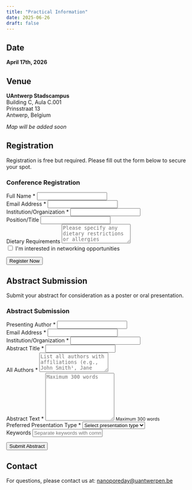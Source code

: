 ```yaml
---
title: "Practical Information"
date: 2025-06-26
draft: false
---
```


## Date

**April 17th, 2026**

## Venue

**UAntwerp Stadscampus**  
Building C, Aula C.001  
Prinsstraat 13  
Antwerp, Belgium

*Map will be added soon*

## Registration

Registration is free but required. Please fill out the form below to secure your spot.

<div class="form-container">
<form action="https://formspree.io/f/YOUR_FORM_ID" method="POST" class="conference-form" id="registration-form">
  <h3>Conference Registration</h3>
  
  <div class="form-group">
    <label for="name">Full Name *</label>
    <input type="text" id="name" name="name" required>
  </div>
  
  <div class="form-group">
    <label for="email">Email Address *</label>
    <input type="email" id="email" name="email" required>
  </div>
  
  <div class="form-group">
    <label for="affiliation">Institution/Organization *</label>
    <input type="text" id="affiliation" name="affiliation" required>
  </div>
  
  <div class="form-group">
    <label for="position">Position/Title</label>
    <input type="text" id="position" name="position">
  </div>
  
  <div class="form-group">
    <label for="dietary">Dietary Requirements</label>
    <textarea id="dietary" name="dietary" rows="3" placeholder="Please specify any dietary restrictions or allergies"></textarea>
  </div>
  
  <div class="form-group">
    <label for="networking">
      <input type="checkbox" id="networking" name="networking" value="yes">
      I'm interested in networking opportunities
    </label>
  </div>
  
  <input type="hidden" name="_subject" value="Flanders Nanopore Day 2026 - Registration">
  <input type="hidden" name="_next" value="https://nanoporeflanders.be/practical/#registration-success">
  
  <button type="submit" class="submit-btn">Register Now</button>
</form>

<div id="registration-success" class="success-message" style="display: none;">
  <h3>Registration Successful!</h3>
  <p>Thank you for registering for Flanders Nanopore Day 2026. You will receive a confirmation email shortly.</p>
</div>
</div>

## Abstract Submission

Submit your abstract for consideration as a poster or oral presentation.

<div class="form-container">
<form action="https://formspree.io/f/YOUR_ABSTRACT_FORM_ID" method="POST" class="conference-form" id="abstract-form">
  <h3>Abstract Submission</h3>
  
  <div class="form-group">
    <label for="abs-name">Presenting Author *</label>
    <input type="text" id="abs-name" name="presenting_author" required>
  </div>
  
  <div class="form-group">
    <label for="abs-email">Email Address *</label>
    <input type="email" id="abs-email" name="email" required>
  </div>
  
  <div class="form-group">
    <label for="abs-affiliation">Institution/Organization *</label>
    <input type="text" id="abs-affiliation" name="affiliation" required>
  </div>
  
  <div class="form-group">
    <label for="abs-title">Abstract Title *</label>
    <input type="text" id="abs-title" name="abstract_title" required>
  </div>
  
  <div class="form-group">
    <label for="abs-authors">All Authors *</label>
    <textarea id="abs-authors" name="all_authors" rows="3" placeholder="List all authors with affiliations (e.g., John Smith¹, Jane Doe²)" required></textarea>
  </div>
  
  <div class="form-group">
    <label for="abs-text">Abstract Text *</label>
    <textarea id="abs-text" name="abstract_text" rows="8" placeholder="Maximum 300 words" required maxlength="2000"></textarea>
    <small>Maximum 300 words</small>
  </div>
  
  <div class="form-group">
    <label for="presentation-type">Preferred Presentation Type *</label>
    <select id="presentation-type" name="presentation_type" required>
      <option value="">Select presentation type</option>
      <option value="poster">Poster Presentation</option>
      <option value="oral">Oral Presentation</option>
      <option value="either">Either (poster or oral)</option>
    </select>
  </div>
  
  <div class="form-group">
    <label for="keywords">Keywords</label>
    <input type="text" id="keywords" name="keywords" placeholder="Separate keywords with commas">
  </div>
  
  <input type="hidden" name="_subject" value="Flanders Nanopore Day 2026 - Abstract Submission">
  <input type="hidden" name="_next" value="https://nanoporeflanders.be/practical/#abstract-success">
  
  <button type="submit" class="submit-btn">Submit Abstract</button>
</form>

<div id="abstract-success" class="success-message" style="display: none;">
  <h3>Abstract Submitted Successfully!</h3>
  <p>Thank you for your abstract submission. You will receive a confirmation email and notification about acceptance status.</p>
</div>
</div>

## Contact

For questions, please contact us at: [nanoporeday@uantwerpen.be](mailto:nanoporeday@uantwerpen.be)
